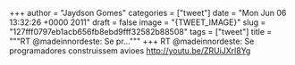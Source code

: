 
+++
author = "Jaydson Gomes"
categories = ["tweet"]
date = "Mon Jun 06 13:32:26 +0000 2011"
draft = false
image = "{TWEET_IMAGE}"
slug = "127fff0797eb1acb656fb8ebd9fff32582b88508"
tags = ["tweet"]
title = """RT @madeinnordeste: Se pr..."""
+++
RT @madeinnordeste: Se programadores construissem avioes http://youtu.be/ZRUiJXrl8Yg
